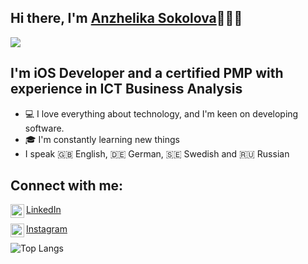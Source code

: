 ## Hi there, I'm [Anzhelika Sokolova](https://linkedin.com/in/sokolang/)🙋🏼‍♀️ 

![](https://komarev.com/ghpvc/?username=Sokolang)

## I'm iOS Developer and a certified PMP with experience in ICT Business Analysis

- 💻 I love everything about technology, and I'm keen on developing software.
- 🎓 I'm constantly learning new things
- I speak 🇬🇧 English, 🇩🇪 German, 🇸🇪 Swedish and 🇷🇺 Russian

## Connect with me:

[<img align="left" alt="Sokolang | LinkedIn" width="22px" src="https://cdn.jsdelivr.net/npm/simple-icons@v3/icons/linkedin.svg" /> LinkedIn](https://linkedin.com/in/sokolang/)

[<img align="left" alt="Sokolang | Instagram" width="22px" src="https://cdn.jsdelivr.net/npm/simple-icons@v3/icons/instagram.svg" /> Instagram](https://instagram.com/sokolang/)
<!--![Anurag's github stats](https://github-readme-stats.vercel.app/api?username=Sokolang) -->
![Top Langs](https://github-readme-stats.vercel.app/api/top-langs/?username=Sokolang&layout=compact)
